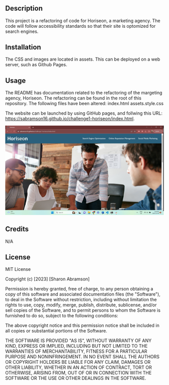 # <Horiseon-Refactoring>

## Description

This project is a refactoring of code for Horiseon, a marketing agency. The code will follow accessibility standards so that their site is optomized for search engines. 

## Installation

 The CSS and images are located in assets. This can be deployed on a web server, such as Github Pages.

## Usage

The README has documentation related to the refactoring of the margeting agency, Horiseon. The refactoring can be found in the root of this repository. The following files have been altered:
index.html
assets.style.css

The website can be launched by using GitHub pages, and follwing this URL: https://sabramson16.github.io/challenge1-horiseon/index.html.

![Alt text](<Horiseon screenshot.png>)

## Credits

N/A

## License

MIT License

Copyright (c) [2023] [Sharon Abramson]

Permission is hereby granted, free of charge, to any person obtaining a copy
of this software and associated documentation files (the "Software"), to deal
in the Software without restriction, including without limitation the rights
to use, copy, modify, merge, publish, distribute, sublicense, and/or sell
copies of the Software, and to permit persons to whom the Software is
furnished to do so, subject to the following conditions:

The above copyright notice and this permission notice shall be included in all
copies or substantial portions of the Software.

THE SOFTWARE IS PROVIDED "AS IS", WITHOUT WARRANTY OF ANY KIND, EXPRESS OR
IMPLIED, INCLUDING BUT NOT LIMITED TO THE WARRANTIES OF MERCHANTABILITY,
FITNESS FOR A PARTICULAR PURPOSE AND NONINFRINGEMENT. IN NO EVENT SHALL THE
AUTHORS OR COPYRIGHT HOLDERS BE LIABLE FOR ANY CLAIM, DAMAGES OR OTHER
LIABILITY, WHETHER IN AN ACTION OF CONTRACT, TORT OR OTHERWISE, ARISING FROM,
OUT OF OR IN CONNECTION WITH THE SOFTWARE OR THE USE OR OTHER DEALINGS IN THE
SOFTWARE.